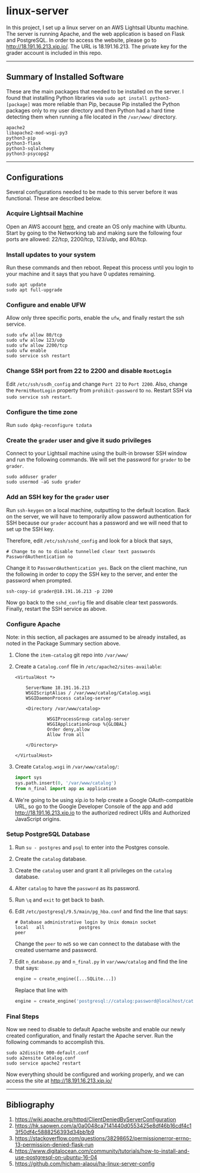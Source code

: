 # linux-server #
In this project, I set up a linux server on an AWS Lightsail Ubuntu machine. The server is running Apache, and the web application is based on Flask and PostgreSQL. In order to access the website, please go to http://18.191.16.213.xip.io/. The URL is 18.191.16.213. The private key for the grader account is included in this repo.

----
## Summary of Installed Software ##
These are the main packages that needed to be installed on the server. I found that installing Python libraries via `sudo apt install python3-[package]` was more reliable than Pip, because Pip installed the Python packages only to my user directory and then Python had a hard time detecting them when running a file located in the `/var/www/` directory.
```
apache2
libapache2-mod-wsgi-py3
python3-pip
python3-flask
python3-sqlalchemy
python3-psycopg2
```
---------------
## Configurations
Several configurations needed to be made to this server before it was functional. These are described below.

### Acquire Lightsail Machine
Open an AWS account [here](aws.amazon.com), and create an OS only machine with Ubuntu. Start by going to the Networking tab and making sure the following four ports are allowed: 22/tcp, 2200/tcp, 123/udp, and 80/tcp.


### Install updates to your system
Run these commands and then reboot. Repeat this process until you login to your machine and it says that you have 0 updates remaining.

```
sudo apt update
sudo apt full-upgrade
```


### Configure and enable UFW
Allow only three specific ports, enable the `ufw`, and finally restart the ssh service.

```
sudo ufw allow 80/tcp
sudo ufw allow 123/udp
sudo ufw allow 2200/tcp
sudo ufw enable
sudo service ssh restart
```


### Change SSH port from 22 to 2200 and disable `RootLogin`
Edit `/etc/ssh/ssdh_config` and change `Port 22` to `Port 2200`. Also, change the  `PermitRootLogin` property from `prohibit-password` to `no`. Restart SSH via `sudo service ssh restart`.


### Configure the time zone
Run `sudo dpkg-reconfigure tzdata`


### Create the `grader` user and give it sudo privileges
Connect to your Lightsail machine using the built-in browser SSH window and run the following commands. We will set the password for `grader` to be `grader`.

```
sudo adduser grader
sudo usermod -aG sudo grader
```


### Add an SSH key for the `grader` user
Run `ssh-keygen` on a local machine, outputting to the default location. Back on the server, we will have to temporarily allow password authentication for SSH because our `grader` account has a password and we will need that to set up the SSH key.

Therefore, edit `/etc/ssh/sshd_config` and look for a block that says,
```
# Change to no to disable tunnelled clear text passwords
PasswordAuthentication no
``` 

Change it to `PasswordAuthentication yes`. Back on the client machine, run the following in order to copy the SSH key to the server, and enter the password when prompted.
```
ssh-copy-id grader@18.191.16.213 -p 2200
```

Now go back to the `sshd_config` file and disable clear text passwords. Finally, restart the SSH service as above.


### Configure Apache
Note: in this section, all packages are assumed to be already installed, as noted in the Package Summary section above.

1. Clone the `item-catalog` git repo into `/var/www/`
2. Create a `Catalog.conf` file in `/etc/apache2/sites-available`:

    ```apacheconf
    <VirtualHost *>

        ServerName 18.191.16.213
        WSGIScriptAlias / /var/www/catalog/Catalog.wsgi
        WSGIDaemonProcess catalog-server

        <Directory /var/www/catalog>

                WSGIProcessGroup catalog-server
                WSGIApplicationGroup %{GLOBAL}
                Order deny,allow
                Allow from all

        </Directory>

    </VirtualHost>
    ```
3. Create `Catalog.wsgi` in `/var/www/catalog/`:

    ```python
    import sys
    sys.path.insert(0, '/var/www/catalog')
    from n_final import app as application
    ```
 
4. We're going to be using xip.io to help create a Google OAuth-compatible URL, so go to the Google Developer Console of the app and add http://18.191.16.213.xip.io to the authorized redirect URIs and Authorized JavaScript origins.


### Setup PostgreSQL Database

1. Run `su - postgres` and `psql` to enter into the Postgres console.
2. Create the `catalog` database.
3. Create the `catalog` user and grant it all privileges on the `catalog` database.
4. Alter `catalog` to have the `password` as its password.
5. Run `\q` and `exit` to get back to bash.
6. Edit `/etc/postgresql/9.5/main/pg_hba.conf` and find the line that says:

    ```
    # Database administrative login by Unix domain socket
    local   all             postgres                                peer
    ```

    Change the `peer` to `md5` so we can connect to the database with the created username and password.

7. Edit `n_database.py` and `n_final.py` in `var/www/catalog` and find the line that says:

    ```python
    engine = create_engine([...SQLite...])
    ```

    Replace that line with 
    
    ```python
    engine = create_engine('postgresql://catalog:password@localhost/catalog')
    ```

### Final Steps
Now we need to disable to default Apache website and enable our newly created configuration, and finally restart the Apache server. Run the following commands to accomplish this.

```
sudo a2dissite 000-default.conf
sudo a2ensite Catalog.conf
sudo service apache2 restart
```

Now everything should be configured and working properly, and we can access the site at http://18.191.16.213.xip.io/


--------
## Bibliography
1. https://wiki.apache.org/httpd/ClientDeniedByServerConfiguration
2. https://hk.saowen.com/a/0a0048ca7141440d0553425e8df46b16cdf4c13f50df4c5888256393d34bb1b9
3. https://stackoverflow.com/questions/38298652/permissionerror-errno-13-permission-denied-flask-run
4. https://www.digitalocean.com/community/tutorials/how-to-install-and-use-postgresql-on-ubuntu-16-04
5. https://github.com/hicham-alaoui/ha-linux-server-config